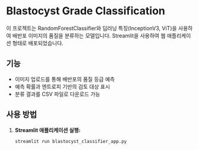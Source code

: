 # Blastocyst Grade Classification

이 프로젝트는 RandomForestClassifier와 딥러닝 특징(InceptionV3, ViT)을 사용하여 배반포 이미지의 품질을 분류하는 모델입니다. Streamlit을 사용하여 웹 애플리케이션 형태로 배포되었습니다.

## 기능

- 이미지 업로드를 통해 배반포의 품질 등급 예측
- 예측 확률과 엔트로피 기반의 검토 대상 표시
- 분류 결과를 CSV 파일로 다운로드 가능

## 사용 방법

1. **Streamlit 애플리케이션 실행:**

   ```bash
   streamlit run blastocyst_classifier_app.py
